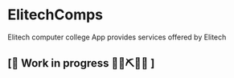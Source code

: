 # ElitechComps
Elitech computer college App provides services offered by Elitech


##  \[🚧 Work in progress 👷‍♀️⛏🔧️🚧 \]
